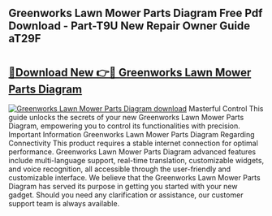 ## Greenworks Lawn Mower Parts Diagram Free Pdf Download - Part-T9U New Repair Owner Guide aT29F

# <h2><a href="http://dfmiy7.blite.top/?on=Greenworks+Lawn+Mower+Parts+Diagram">🔗Download New 👉🔴 Greenworks Lawn Mower Parts Diagram</a></h2>

[![Greenworks Lawn Mower Parts Diagram download](https://i.imgur.com/lujVjoI.png)](http://dfmiy7.blite.top/?on=Greenworks+Lawn+Mower+Parts+Diagram)
Masterful Control This guide unlocks the secrets of your new Greenworks Lawn Mower Parts Diagram, empowering you to control its functionalities with precision. Important Information Greenworks Lawn Mower Parts Diagram Regarding Connectivity This product requires a stable internet connection for optimal performance. Greenworks Lawn Mower Parts Diagram advanced features include multi-language support, real-time translation, customizable widgets, and voice recognition, all accessible through the user-friendly and customizable interface. We believe that the Greenworks Lawn Mower Parts Diagram has served its purpose in getting you started with your new gadget. Should you need any clarification or assistance, our customer support team is always available.
